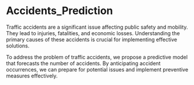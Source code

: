 # Accidents_Prediction

Traffic accidents are a significant issue affecting public safety and mobility. They lead to injuries, fatalities, and economic losses. Understanding the primary causes of these accidents is crucial for implementing effective solutions.

To address the problem of traffic accidents, we propose a predictive model that forecasts the number of accidents. By anticipating accident occurrences, we can prepare for potential issues and implement preventive measures effectively.
